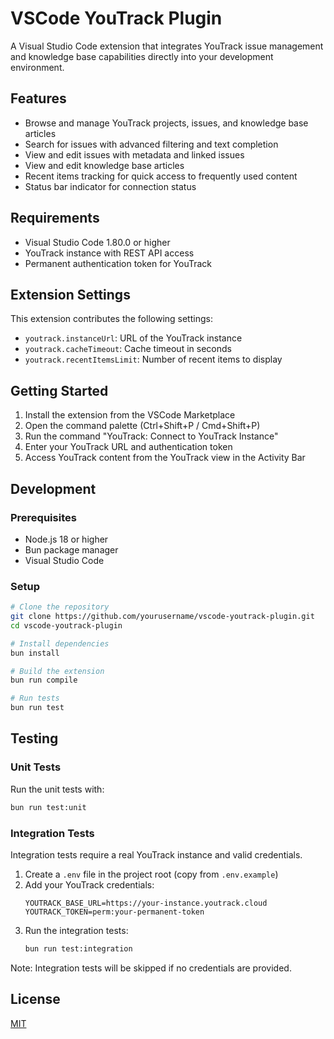 # VSCode YouTrack Plugin

A Visual Studio Code extension that integrates YouTrack issue management and knowledge base capabilities directly into your development environment.

## Features

- Browse and manage YouTrack projects, issues, and knowledge base articles
- Search for issues with advanced filtering and text completion
- View and edit issues with metadata and linked issues
- View and edit knowledge base articles
- Recent items tracking for quick access to frequently used content
- Status bar indicator for connection status

## Requirements

- Visual Studio Code 1.80.0 or higher
- YouTrack instance with REST API access
- Permanent authentication token for YouTrack

## Extension Settings

This extension contributes the following settings:

* `youtrack.instanceUrl`: URL of the YouTrack instance
* `youtrack.cacheTimeout`: Cache timeout in seconds
* `youtrack.recentItemsLimit`: Number of recent items to display

## Getting Started

1. Install the extension from the VSCode Marketplace
2. Open the command palette (Ctrl+Shift+P / Cmd+Shift+P)
3. Run the command "YouTrack: Connect to YouTrack Instance"
4. Enter your YouTrack URL and authentication token
5. Access YouTrack content from the YouTrack view in the Activity Bar

## Development

### Prerequisites

- Node.js 18 or higher
- Bun package manager
- Visual Studio Code

### Setup

```bash
# Clone the repository
git clone https://github.com/yourusername/vscode-youtrack-plugin.git
cd vscode-youtrack-plugin

# Install dependencies
bun install

# Build the extension
bun run compile

# Run tests
bun run test
```

## Testing

### Unit Tests

Run the unit tests with:

```bash
bun run test:unit
```

### Integration Tests

Integration tests require a real YouTrack instance and valid credentials.

1. Create a `.env` file in the project root (copy from `.env.example`)
2. Add your YouTrack credentials:
   ```
   YOUTRACK_BASE_URL=https://your-instance.youtrack.cloud
   YOUTRACK_TOKEN=perm:your-permanent-token
   ```
3. Run the integration tests:
   ```bash
   bun run test:integration
   ```

Note: Integration tests will be skipped if no credentials are provided.

## License

[MIT](LICENSE)
